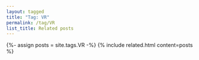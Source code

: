 ```yaml
---
layout: tagged
title: "Tag: VR"
permalink: /tag/VR
list_title: Related posts
---
```


{%- assign posts = site.tags.VR -%}
{% include related.html content=posts %}

